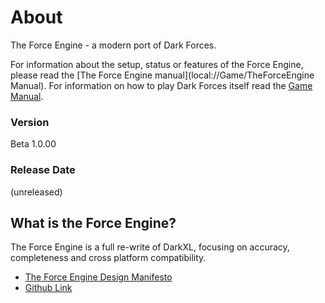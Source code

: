 # About
The Force Engine - a modern port of Dark Forces.

For information about the setup, status or features of the Force Engine, please read the [The Force Engine manual](local://Game/TheForceEngine Manual). For information on how to play Dark Forces itself read the [Game Manual](Game/GameManual).
### Version
Beta 1.0.00
### Release Date
(unreleased)

## What is the Force Engine?
The Force Engine is a full re-write of DarkXL, focusing on accuracy, completeness and cross platform compatibility.
  * [The Force Engine Design Manifesto](local://Manifesto)
  * [Github Link](https://github.com/luciusDXL/TheForceEngine.git)